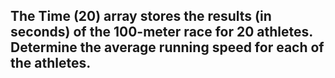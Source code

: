 ## The Time (20) array stores the results (in seconds) of the 100-meter race for 20 athletes. Determine the average running speed for each of the athletes.
